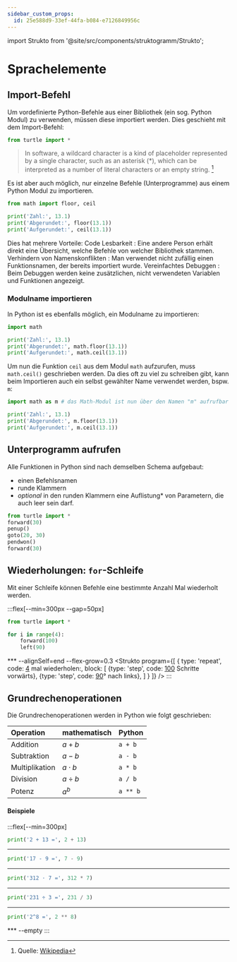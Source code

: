 ```yaml
---
sidebar_custom_props:
  id: 25e588d9-33ef-44fa-b084-e7126849956c
---
```


import Strukto from '@site/src/components/struktogramm/Strukto';

# Sprachelemente

## Import-Befehl
Um vordefinierte Python-Befehle aus einer Bibliothek (ein sog. Python Modul) zu verwenden, müssen diese importiert werden. Dies geschieht mit dem Import-Befehl:

```py
from turtle import *
```

> In software, a wildcard character is a kind of placeholder represented by a single character, such as an asterisk (\*), which can be interpreted as a number of literal characters or an empty string. [^1]

Es ist aber auch möglich, nur einzelne Befehle (Unterprogramme) aus einem Python Modul zu importieren.

```py live_py slim
from math import floor, ceil

print('Zahl:', 13.1)
print('Abgerundet:', floor(13.1))
print('Aufgerundet:', ceil(13.1)) 
```

Dies hat mehrere Vorteile:
Code Lesbarkeit
: Eine andere Person erhält direkt eine Übersicht, welche Befehle von welcher Bibliothek stammen.
Verhindern von Namenskonflikten
: Man verwendet nicht zufällig einen Funktionsnamen, der bereits importiert wurde.
Vereinfachtes Debuggen
: Beim Debuggen werden keine zusätzlichen, nicht verwendeten Variablen und Funktionen angezeigt.


### Modulname importieren

In Python ist es ebenfalls möglich, ein Modulname zu importieren:

```py live_py slim
import math

print('Zahl:', 13.1)
print('Abgerundet:', math.floor(13.1))
print('Aufgerundet:', math.ceil(13.1)) 
```

Um nun die Funktion `ceil` aus dem Modul `math` aufzurufen, muss `math.ceil()` geschrieben werden. Da dies oft zu viel zu schreiben gibt, kann beim Importieren auch ein selbst gewählter Name verwendet werden, bspw. `m`:


```py live_py slim
import math as m # das Math-Modul ist nun über den Namen "m" aufrufbar

print('Zahl:', 13.1)
print('Abgerundet:', m.floor(13.1))
print('Aufgerundet:', m.ceil(13.1)) 
```


## Unterprogramm aufrufen

Alle Funktionen in Python sind nach demselben Schema aufgebaut:

- einen Befehlsnamen
- runde Klammern
- _optional_ in den runden Klammern eine Auflistung\* von Parametern, die auch leer sein darf.

```py live_py slim
from turtle import *
forward(30)
penup()
goto(20, 30)
pendwon()
forward(30)
```

## Wiederholungen: `for`-Schleife
Mit einer Schleife können Befehle eine bestimmte Anzahl Mal wiederholt werden.

:::flex[--min=300px --gap=50px]
```py live_py slim
from turtle import *

for i in range(4):
    forward(100)
    left(90)
```
*** --alignSelf=end --flex-grow=0.3
<Strukto program={[
    {
        type: 'repeat', 
        code: <span><u>4</u> mal wiederholen:</span>,
        block: [
            {type: 'step', code: <span><u>100</u> Schritte vorwärts</span>},
            {type: 'step', code: <span><u>90</u>° nach links</span>},
        ]
    }
]} />
:::

## Grundrechenoperationen
Die Grundrechenoperationen werden in Python wie folgt geschrieben:

<div className="slim-table">

| Operation      | mathematisch | Python   |
| :------------- | :----------- | :------- |
| Addition       | $a + b$      | `a + b`  |
| Subtraktion    | $a - b$      | `a - b`  |
| Multiplikation | $a \cdot b$  | `a * b`  |
| Division       | $a ÷ b$      | `a / b`  |
| Potenz         | $a^b$        | `a ** b` |

</div>


#### Beispiele
:::flex[--min=300px]
```py live_py slim
print('2 + 13 =', 2 + 13) 
```
***
```py live_py slim
print('17 - 9 =', 7 - 9) 
```
***
```py live_py slim
print('312 ⋅ 7 =', 312 * 7) 
```
***
```py live_py slim
print('231 ÷ 3 =', 231 / 3) 
```
***
```py live_py slim
print('2^8 =', 2 ** 8) 
```
*** --empty
:::

[^1]: Quelle: [Wikipedia](https://en.wikipedia.org/wiki/Wildcard_character)